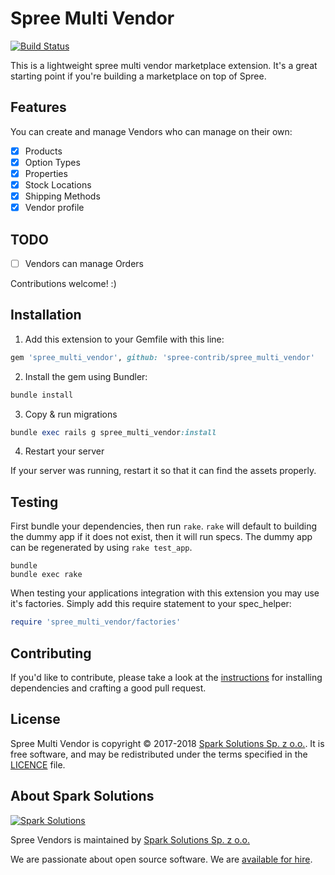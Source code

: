 # Spree Multi Vendor

[![Build Status](https://travis-ci.org/spree-contrib/spree_multi_vendor.svg?branch=master)](https://travis-ci.org/spree-contrib/spree_multi_vendor)

This is a lightweight spree multi vendor marketplace extension. It's a great starting
point if you're building a marketplace on top of Spree.

## Features

You can create and manage Vendors who can manage on their own:

- [X] Products
- [X] Option Types
- [X] Properties
- [X] Stock Locations
- [X] Shipping Methods
- [X] Vendor profile

## TODO

 - [ ] Vendors can manage Orders

Contributions welcome! :)

## Installation

1. Add this extension to your Gemfile with this line:
  ```ruby
  gem 'spree_multi_vendor', github: 'spree-contrib/spree_multi_vendor'
  ```

2. Install the gem using Bundler:
  ```ruby
  bundle install
  ```

3. Copy & run migrations
  ```ruby
  bundle exec rails g spree_multi_vendor:install
  ```

4. Restart your server

  If your server was running, restart it so that it can find the assets properly.

## Testing

First bundle your dependencies, then run `rake`. `rake` will default to building the dummy app if it does not exist, then it will run specs. The dummy app can be regenerated by using `rake test_app`.

```shell
bundle
bundle exec rake
```

When testing your applications integration with this extension you may use it's factories.
Simply add this require statement to your spec_helper:

```ruby
require 'spree_multi_vendor/factories'
```

## Contributing

If you'd like to contribute, please take a look at the
[instructions](CONTRIBUTING.md) for installing dependencies and crafting a good
pull request.

## License

Spree Multi Vendor is copyright © 2017-2018
[Spark Solutions Sp. z o.o.][spark]. It is free software,
and may be redistributed under the terms specified in the
[LICENCE](LICENSE) file.

[LICENSE]: https://github.com/spark-solutions/spree_braintree_vzero/blob/master/LICENSE

## About Spark Solutions

[![Spark Solutions](http://sparksolutions.co/wp-content/uploads/2015/01/logo-ss-tr-221x100.png)][spark]

Spree Vendors is maintained by [Spark Solutions Sp. z o.o.](http://sparksolutions.co?utm_source=github)

We are passionate about open source software.
We are [available for hire][spark].

[spark]:http://sparksolutions.co?utm_source=github
